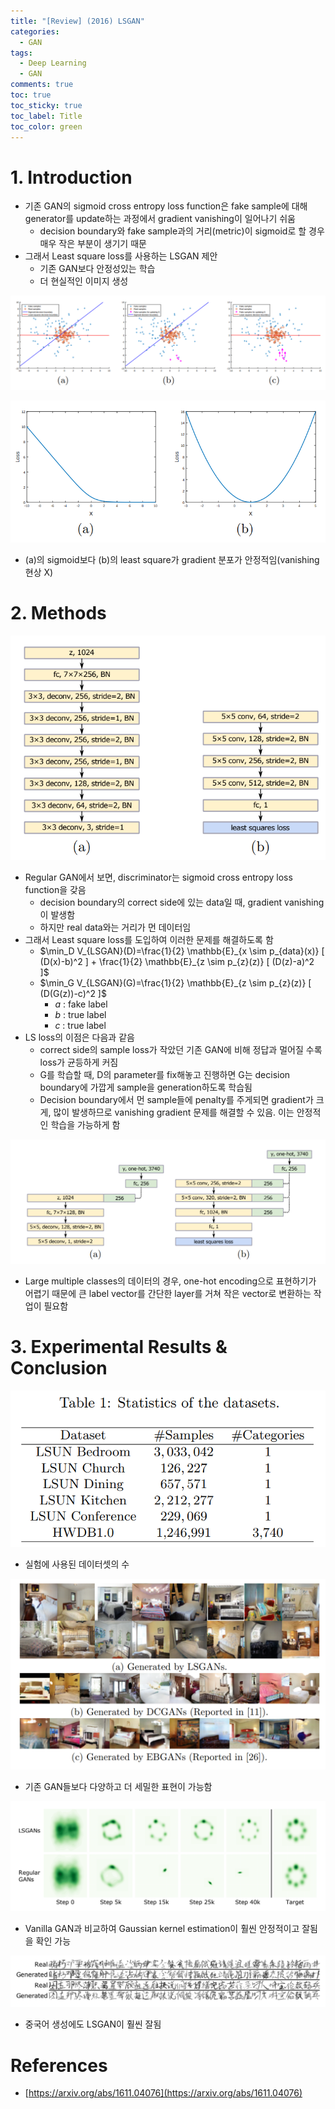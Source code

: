 ```yaml
---
title: "[Review] (2016) LSGAN"
categories:
  - GAN
tags:
  - Deep Learning
  - GAN
comments: true
toc: true
toc_sticky: true
toc_label: Title
toc_color: green
---
```


# 1. Introduction

- 기존 GAN의 sigmoid cross entropy loss function은 fake sample에 대해 generator를 update하는 과정에서 gradient vanishing이 일어나기 쉬움
    - decision boundary와 fake sample과의 거리(metric)이 sigmoid로 할 경우 매우 작은 부분이 생기기 때문
- 그래서 Least square loss를 사용하는 LSGAN 제안
    - 기존 GAN보다 안정성있는 학습
    - 더 현실적인 이미지 생성

![image](/assets/imgs/paper/2016-lsgan/00.png)

![image](/assets/imgs/paper/2016-lsgan/01.png)

- (a)의 sigmoid보다 (b)의 least square가 gradient 분포가 안정적임(vanishing 현상 X)

# 2. Methods

![image](/assets/imgs/paper/2016-lsgan/02.png)

- Regular GAN에서 보면, discriminator는 sigmoid cross entropy loss function을 갖음
    - decision boundary의 correct side에 있는 data일 때, gradient vanishing이 발생함
    - 하지만 real data와는 거리가 먼 데이터임
- 그래서 Least square loss를 도입하여 이러한 문제를 해결하도록 함
    - $\min_D V_{LSGAN}(D)=\frac{1}{2} \mathbb{E}_{x \sim p_{data}(x)} [ (D(x)-b)^2 ] + \frac{1}{2} \mathbb{E}_{z \sim p_{z}(z)} [ (D(z)-a)^2 ]$
    - $\min_G V_{LSGAN}(G)=\frac{1}{2} \mathbb{E}_{z \sim p_{z}(z)} [ (D(G(z))-c)^2 ]$
        - $a$ : fake label
        - $b$ : true label
        - $c$ : true label
- LS loss의 이점은 다음과 같음
    - correct side의 sample loss가 작았던 기존 GAN에 비해 정답과 멀어질 수록 loss가 균등하게 커짐
    - G를 학습할 때, D의 parameter를 fix해놓고 진행하면 G는 decision boundary에 가깝게 sample을 generation하도록 학습됨
    - Decision boundary에서 먼 sample들에 penalty를 주게되면 gradient가 크게, 많이 발생하므로 vanishing gradient 문제를 해결할 수 있음. 이는 안정적인 학습을 가능하게 함

![image](/assets/imgs/paper/2016-lsgan/03.png)

- Large multiple classes의 데이터의 경우, one-hot encoding으로 표현하기가 어렵기 때문에 큰 label vector를 간단한 layer를 거쳐 작은 vector로 변환하는 작업이 필요함

# 3. Experimental Results & Conclusion

![image](/assets/imgs/paper/2016-lsgan/04.png)

- 실험에 사용된 데이터셋의 수

![image](/assets/imgs/paper/2016-lsgan/05.png)

- 기존 GAN들보다 다양하고 더 세밀한 표현이 가능함

![image](/assets/imgs/paper/2016-lsgan/06.png)

- Vanilla GAN과 비교하여 Gaussian kernel estimation이 훨씬 안정적이고 잘됨을 확인 가능

![image](/assets/imgs/paper/2016-lsgan/07.png)

- 중국어 생성에도 LSGAN이 훨씬 잘됨

# References

- [https://arxiv.org/abs/1611.04076](https://arxiv.org/abs/1611.04076)
